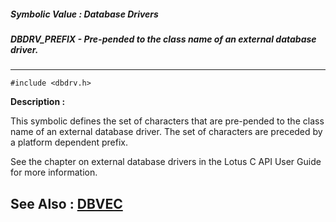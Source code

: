 ##### Symbolic Value : Database Drivers
##### DBDRV_PREFIX - Pre-pended to the class name of an external database driver.
---
```
#include <dbdrv.h>
```
**Description :**

This symbolic defines the set of characters that are pre-pended to the class 
name of an external database driver.  The set of characters are preceded by a 
platform dependent prefix.  

See the chapter on external database drivers in the Lotus C API User Guide for 
more information.

**See Also :**
[DBVEC](/domino-c-api-docs/reference/Data/DBVEC)
---
